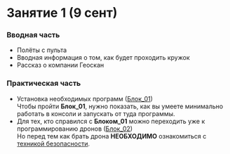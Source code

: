 # Занятие 1 (9 сент)
### Вводная часть
* Полёты с пульта
* Вводная информация о том, как будет проходить кружок
* Рассказ о компании Геоскан
### Практическая часть
* Установка необходимых программ ([Блок_01](./Блоки/Блок_01)) \
  Чтобы пройти **Блок_01**, нужно показать, как вы умеете минимально работать в консоли и запускать от туда программы.
* Для тех, кто справился с **Блоком_01** можно переходить уже к программированию дронов ([Блок_02](./Блоки/Блок_02)) \
  Но перед тем как брать дрона **НЕОБХОДИМО** ознакомиться с [техникой безопасности](./Доп_файлы/Техника_безопасности.md).

